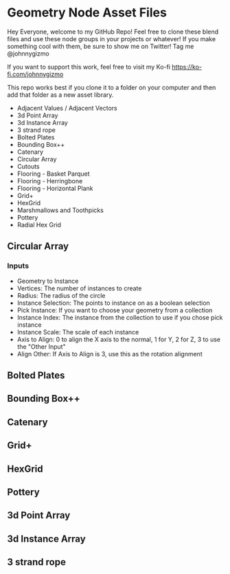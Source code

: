 # Geometry Node Asset Files

Hey Everyone, welcome to my GitHub Repo! Feel free to clone these blend files and use these node groups in your projects or whatever! If you make something cool with them, be sure to show me on Twitter! Tag me @johnnygizmo 

If you want to support this work, feel free to visit my Ko-fi https://ko-fi.com/johnnygizmo

This repo works best if you clone it to a folder on your computer and then add that folder as a new asset library.

  - Adjacent Values / Adjacent Vectors
  - 3d Point Array
  - 3d Instance Array
  - 3 strand rope
  - Bolted Plates
  - Bounding Box++
  - Catenary
  - Circular Array
  - Cutouts
  - Flooring - Basket Parquet
  - Flooring - Herringbone
  - Flooring - Horizontal Plank
  - Grid+
  - HexGrid
  - Marshmallows and Toothpicks
  - Pottery
  - Radial Hex Grid




## Circular Array
### Inputs

  - Geometry to Instance
  - Vertices: The number of instances to create
  - Radius: The radius of the circle
  - Instance Selection: The points to instance on as a boolean selection
  - Pick Instance: If you want to choose your geometry from a collection
  - Instance Index: The instance from the collection to use if you chose pick instance
  - Instance Scale: The scale of each instance
  - Axis to Align: 0 to align the X axis to the normal, 1 for Y, 2 for Z, 3 to use the "Other Input"
  - Align Other: If Axis to Align is 3, use this as the rotation alignment
    
## Bolted Plates
## Bounding Box++
## Catenary
## Grid+
## HexGrid
## Pottery  
## 3d Point Array
## 3d Instance Array
## 3 strand rope
